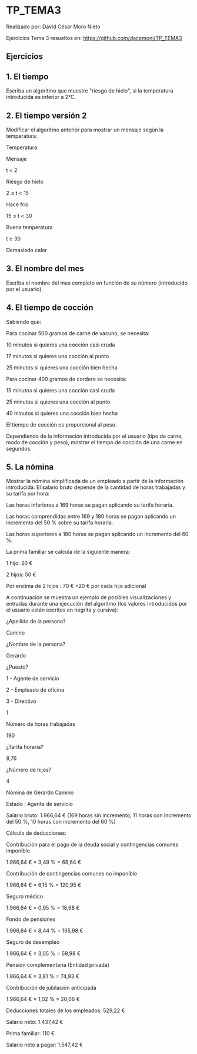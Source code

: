 # TP_TEMA3
Realizado por: David César Moro Nieto 

Ejercicios Tema 3 resueltos en: https://github.com/dacemoni/TP_TEMA3
## Ejercicios
## 1. El tiempo
Escriba un algoritmo que muestre "riesgo de hielo", si la temperatura introducida es inferior a 2°C.

## 2. El tiempo versión 2
Modificar el algoritmo anterior para mostrar un mensaje según la temperatura:

Temperatura

Mensaje

t < 2

Riesgo de hielo

2 ≤ t < 15

Hace frío

15 ≤ t < 30

Buena temperatura

t ≥ 30

Demasiado calor

## 3. El nombre del mes
Escriba el nombre del mes completo en función de su número (introducido por el usuario).

## 4. El tiempo de cocción
Sabiendo que:

Para cocinar 500 gramos de carne de vacuno, se necesita:

10 minutos si quieres una cocción casi cruda

17 minutos si quieres una cocción al punto

25 minutos si quieres una cocción bien hecha

Para cocinar 400 gramos de cordero se necesita:

15 minutos si quieres una cocción casi cruda

25 minutos si quieres una cocción al punto

40 minutos si quieres una cocción bien hecha

El tiempo de cocción es proporcional al peso.

Dependiendo de la información introducida por el usuario (tipo de carne, modo de cocción y peso), mostrar el tiempo de cocción de una carne en segundos.

## 5. La nómina
Mostrar la nómina simplificada de un empleado a partir de la información introducida. El salario bruto depende de la cantidad de horas trabajadas y su tarifa por hora:

Las horas inferiores a 169 horas se pagan aplicando su tarifa horaria.

Las horas comprendidas entre 169 y 180 horas se pagan aplicando un incremento del 50 % sobre su tarifa horaria.

Las horas superiores a 180 horas se pagan aplicando un incremento del 60 %.

La prima familiar se calcula de la siguiente manera:

1 hijo: 20 €

2 hijos: 50 €

Por encima de 2 hijos : 70 € +20 € por cada hijo adicional

A continuación se muestra un ejemplo de posibles visualizaciones y entradas durante una ejecución del algoritmo (los valores introducidos por el usuario están escritos en negrita y cursiva):

¿Apellido de la persona?

Camino

¿Nombre de la persona?

Gerardo

¿Puesto?

1 - Agente de servicio

2 - Empleado de oficina

3 - Directivo

1

Número de horas trabajadas

190

¿Tarifa horaria?

9,76

¿Número de hijos?

4

Nómina de Gerardo Camino

Estado : Agente de servicio

Salario bruto: 1.966,64 € (169 horas sin incremento, 11 horas con incremento del 50 %, 10 horas con incremento del 60 %)

Cálculo de deducciones:

Contribución para el pago de la deuda social y contingencias comunes imponible 

1.966,64 € × 3,49 % = 68,64 €

Contribución de contingencias comunes no imponible

1.966,64 € × 6,15 % = 120,95 €

Seguro médico

1.966,64 € × 0,95 % = 18,68 €

Fondo de pensiones

1.966,64 € × 8,44 % = 165,98 €

Seguro de desempleo

1.966,64 € × 3,05 % = 59,98 €

Pensión complementaria (Entidad privada)

1.966,64 € × 3,81 % = 74,93 €

Contribución de jubilación anticipada

1.966,64 € × 1,02 % = 20,06 €

Deducciones totales de los empleados: 529,22 €

Salario neto: 1.437,42 €

Prima familiar: 110 €

Salario neto a pagar: 1.547,42 €
